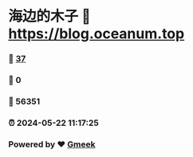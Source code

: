 # 海边的木子 :link: https://blog.oceanum.top 
### :page_facing_up: [37](https://blog.oceanum.top/tag.html) 
### :speech_balloon: 0 
### :hibiscus: 56351 
### :alarm_clock: 2024-05-22 11:17:25 
### Powered by :heart: [Gmeek](https://github.com/Meekdai/Gmeek)
